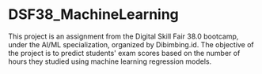# DSF38_MachineLearning
This project is an assignment from the Digital Skill Fair 38.0 bootcamp, under the AI/ML specialization, organized by Dibimbing.id. The objective of the project is to predict students' exam scores based on the number of hours they studied using machine learning regression models.
